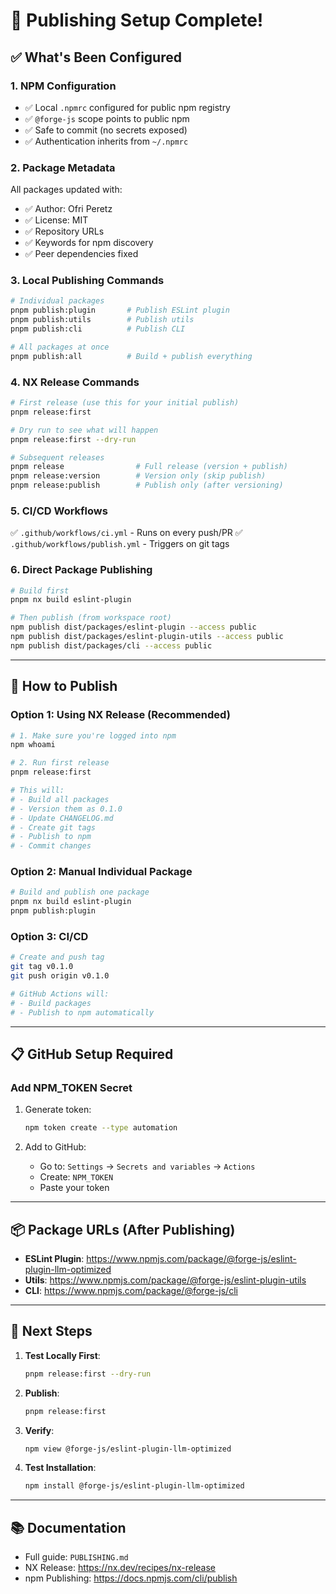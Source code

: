 # 🎉 Publishing Setup Complete!

## ✅ What's Been Configured

### 1. **NPM Configuration**

- ✅ Local `.npmrc` configured for public npm registry
- ✅ `@forge-js` scope points to public npm
- ✅ Safe to commit (no secrets exposed)
- ✅ Authentication inherits from `~/.npmrc`

### 2. **Package Metadata**

All packages updated with:

- ✅ Author: Ofri Peretz
- ✅ License: MIT
- ✅ Repository URLs
- ✅ Keywords for npm discovery
- ✅ Peer dependencies fixed

### 3. **Local Publishing Commands**

```bash
# Individual packages
pnpm publish:plugin       # Publish ESLint plugin
pnpm publish:utils        # Publish utils
pnpm publish:cli          # Publish CLI

# All packages at once
pnpm publish:all          # Build + publish everything
```

### 4. **NX Release Commands**

```bash
# First release (use this for your initial publish)
pnpm release:first

# Dry run to see what will happen
pnpm release:first --dry-run

# Subsequent releases
pnpm release                # Full release (version + publish)
pnpm release:version        # Version only (skip publish)
pnpm release:publish        # Publish only (after versioning)
```

### 5. **CI/CD Workflows**

✅ `.github/workflows/ci.yml` - Runs on every push/PR
✅ `.github/workflows/publish.yml` - Triggers on git tags

### 6. **Direct Package Publishing**

```bash
# Build first
pnpm nx build eslint-plugin

# Then publish (from workspace root)
npm publish dist/packages/eslint-plugin --access public
npm publish dist/packages/eslint-plugin-utils --access public
npm publish dist/packages/cli --access public
```

---

## 🚀 How to Publish

### Option 1: Using NX Release (Recommended)

```bash
# 1. Make sure you're logged into npm
npm whoami

# 2. Run first release
pnpm release:first

# This will:
# - Build all packages
# - Version them as 0.1.0
# - Update CHANGELOG.md
# - Create git tags
# - Publish to npm
# - Commit changes
```

### Option 2: Manual Individual Package

```bash
# Build and publish one package
pnpm nx build eslint-plugin
pnpm publish:plugin
```

### Option 3: CI/CD

```bash
# Create and push tag
git tag v0.1.0
git push origin v0.1.0

# GitHub Actions will:
# - Build packages
# - Publish to npm automatically
```

---

## 📋 GitHub Setup Required

### Add NPM_TOKEN Secret

1. Generate token:

   ```bash
   npm token create --type automation
   ```

2. Add to GitHub:
   - Go to: `Settings` → `Secrets and variables` → `Actions`
   - Create: `NPM_TOKEN`
   - Paste your token

---

## 📦 Package URLs (After Publishing)

- **ESLint Plugin**: https://www.npmjs.com/package/@forge-js/eslint-plugin-llm-optimized
- **Utils**: https://www.npmjs.com/package/@forge-js/eslint-plugin-utils
- **CLI**: https://www.npmjs.com/package/@forge-js/cli

---

## 🎯 Next Steps

1. **Test Locally First**:

   ```bash
   pnpm release:first --dry-run
   ```

2. **Publish**:

   ```bash
   pnpm release:first
   ```

3. **Verify**:

   ```bash
   npm view @forge-js/eslint-plugin-llm-optimized
   ```

4. **Test Installation**:
   ```bash
   npm install @forge-js/eslint-plugin-llm-optimized
   ```

---

## 📚 Documentation

- Full guide: `PUBLISHING.md`
- NX Release: https://nx.dev/recipes/nx-release
- npm Publishing: https://docs.npmjs.com/cli/publish
